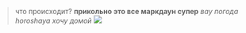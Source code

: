 > что происходит?
**прикольно это все маркдаун супер**
*вау погода horoshaya хочу домой*
![](https://vk.com/photo158917677_456249421?api_access_key=e1ed10809da3167f72)
